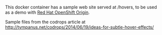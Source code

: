 This docker container has a sample web site served at /hovers, to be used as a demo with [Red Hat OpenShift Origin](https://www.openshift.org).

Sample files from the codrops article at http://tympanus.net/codrops/2014/06/19/ideas-for-subtle-hover-effects/
